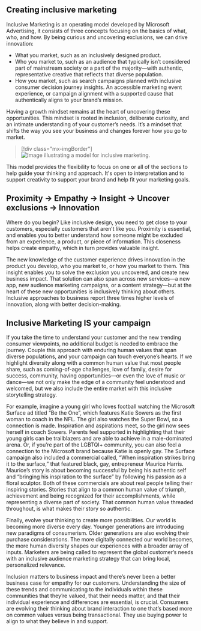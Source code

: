 ## Creating inclusive marketing

Inclusive Marketing is an operating model developed by Microsoft Advertising, it consists of three concepts focusing on the basics of what, who, and how. By being curious and uncovering exclusions, we can drive innovation:

- What you market, such as an inclusively designed product.
- Who you market to, such as an audience that typically isn’t considered part of mainstream society or a part of the majority—with authentic, representative creative that reflects that diverse population.
- How you market, such as search campaigns planned with inclusive consumer decision journey insights. An accessible marketing event experience, or campaign alignment with a supported cause that authentically aligns to your brand’s mission.

Having a growth mindset remains at the heart of uncovering these opportunities. This mindset is rooted in inclusion, deliberate curiosity, and an intimate understanding of your customer’s needs. It’s a mindset that shifts the way you see your business and changes forever how you go to market.

> [!div class="mx-imgBorder"]
> ![Image illustrating a model for inclusive marketing.](../media/3-marketing-model.jpg)

This model provides the flexibility to focus on one or all of the sections to help guide your thinking and approach. It's open to interpretation and to support creativity to support your brand and help fit your marketing goals.

## Proximity -> Empathy -> Insight -> Uncover exclusions -> Innovation

Where do you begin? Like inclusive design, you need to get close to your customers, especially customers that aren’t like you. Proximity is essential, and enables you to better understand how someone might be excluded from an experience, a product, or piece of information. This closeness helps create empathy, which in turn provides valuable insight.

The new knowledge of the customer experience drives innovation in the product you develop, who you market to, or how you market to them. This insight enables you to solve the exclusion you uncovered, and create new business impact. That solution can also span across new services—a new app, new audience marketing campaigns, or a content strategy—but at the heart of these new opportunities is inclusively thinking about others. Inclusive approaches to business report three times higher levels of innovation, along with better decision-making.

## Inclusive Marketing IS your campaign

If you take the time to understand your customer and the new trending consumer viewpoints, no additional budget is needed to embrace the journey. Couple this approach with enduring human values that span diverse populations, and your campaign can touch everyone’s hearts. If we highlight diversity along with a common human value that most people share, such as coming-of-age challenges, love of family, desire for success, community, having opportunities—or even the love of music or dance—we not only make the edge of a community feel understood and welcomed, but we also include the entire market with this inclusive storytelling strategy.

For example, imagine a young girl who loves football watching the Microsoft Surface ad titled “Be the One”, which features Katie Sowers as the first woman to coach in the NFL. The girl also watches the Super Bowl, so a connection is made. Inspiration and aspirations meet, so the girl now sees herself in coach Sowers. Parents feel supported in highlighting that their young girls can be trailblazers and are able to achieve in a male-dominated arena. Or, if you’re part of the LGBTQI+ community, you can also feel a connection to the Microsoft brand because Katie is openly gay. The Surface campaign also included a commercial called, “When inspiration strikes bring it to the surface,” that featured black, gay, entrepreneur Maurice Harris. Maurice’s story is about becoming successful by being his authentic self and “bringing his inspiration to the surface” by following his passion as a floral sculptor. Both of these commercials are about real people telling their inspiring stories. Stories that align to a common human value of triumph, achievement and being recognized for their accomplishments, while representing a diverse part of society. That common human value threaded throughout, is what makes their story so authentic.

Finally, evolve your thinking to create more possibilities. Our world is becoming more diverse every day. Younger generations are introducing new paradigms of consumerism. Older generations are also evolving their purchase considerations. The more digitally connected our world becomes, the more human diversity shapes our experiences with a broader array of inputs. Marketers are being called to represent the global customer’s needs with an inclusive audience marketing strategy that can bring local, personalized relevance.

Inclusion matters to business impact and there’s never been a better business case for empathy for our customers. Understanding the size of these trends and communicating to the individuals within these communities that they’re valued, that their needs matter, and that their individual experience and differences are essential, is crucial. Consumers are evolving their thinking about brand interaction to one that’s based more on common values versus being transactional. They use buying power to align to what they believe in and support.
